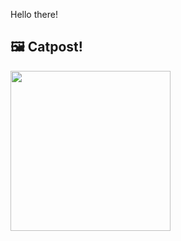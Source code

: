Hello there!



## 🖼️ Catpost!

<sub>
    <img src="https://cdn2.thecatapi.com/images/MjA4OTc4Mw.jpg" height="256">
</sub>

